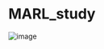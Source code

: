 # MARL_study

![image](https://github.com/user-attachments/assets/5dd4d5b3-697a-442c-a53b-11a077325074)
